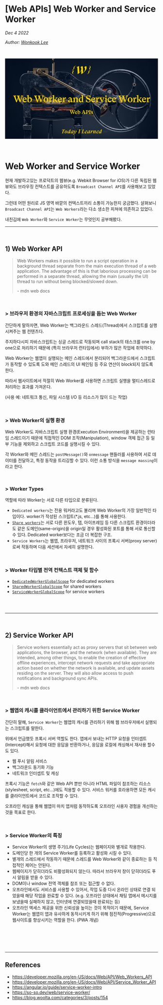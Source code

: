 # [Web APIs] Web Worker and Service Worker

*Dec 4 2022*

*Author: [Wonkook Lee](https://github.com/wonkooklee/today-i-learned)*

<br />

![image from Unsplash](thumbnail.jpg)

<br />


# Web Worker and Service Worker

현재 개발하고있는 프로덕트의 웹뷰(e.g. Webkit Browser for iOS)가 다른 독립된 웹뷰와도 브라우징 컨텍스트를 공유하도록 `Broadcast Channel API`를 사용해보고 있었다.

그런데 어떤 원리로 JS 영역 바깥의 컨텍스트끼리 소통이 가능한지 궁금했다. 살펴보니 `Broadcast Channel API`는 `Web Workers`라는 다소 생소한 피쳐에 의존하고 있었다.

내친김에 `Web Worker`와 `Service Worker`는 무엇인지 공부해봤다.

---

<br />

## 1) Web Worker API

> Web Workers makes it possible to run a script operation in a background thread separate from the main execution thread of a web application. The advantage of this is that laborious processing can be performed in a separate thread, allowing the main (usually the UI) thread to run without being blocked/slowed down.
> 
> \- mdn web docs

<br />

### > 브라우저 환경의 자바스크립트 프로세싱을 돕는 Web Worker

간단하게 말하자면, Web Worker는 백그라운드 스레드(Thread)에서 스크립트를 실행시켜주는 웹 컨텐츠다.

주지하다시피 자바스크립트는 싱글 스레드로 작동되며 call stack의 태스크를 one by one으로 처리하기 때문에 (특히 브라우저 런타임에서) 부하가 많은 작업에 취약하다.

Web Worker는 웹앱이 실행되는 메인 스레드에서 분리되어 백그라운드에서 스크립트가 동작할 수 있도록 도와 메인 스레드의 UI 페인팅 등 주요 연산이 block되지 않도록 한다.

따라서 웹사이트에서 적절히 Web Worker를 사용하면 스크립트 실행을 멀티스레드로 처리하는 효과를 가져온다.

(사용 예: 네트워크 통신, 파일 시스템 I/O 등 리소스가 많이 드는 작업)

<br />

### > Web Worker의 실행 환경

Web Worker도 자바스크립트 실행 환경(Execution Environment)을 제공하는 런타임 스레드이기 때문에 직접적인 DOM 조작(Manipulation), window 객체 접근 등 일부 기능을 제외하고 스크립트 코드를 실행시킬 수 있다.

각 Worker와 메인 스레드는 `postMessage()`와 `onmessage` 핸들러를 사용하여 서로 데이터를 전달하고, 특정 동작을 트리깅할 수 있다. 이런 소통 방식을 `message massing`이라고 한다.

<br />

### > Worker Types

역할에 따라 Worker는 서로 다른 타입으로 분류된다.

- `Dedicated workers`는 전용 워커라고도 불리며 Web Worker의 가장 일반적인 타입이다. worker가 작성된 스크립트(*.js, etc...)를 통해 사용한다.<br />
- [`Share workers`](https://developer.mozilla.org/en-US/docs/Web/API/SharedWorker)는 서로 다른 윈도우, 탭, 아이프레임 등 다른 스크립트 환경이더라도 같은 도메인(same-origin)을 origin일 경우 활성화된 포트를 통해 서로 통신할 수 있다. Dedicated worker보다는 조금 더 복잡한 구조.
- `Service Workers`는 웹앱, 프라우저, 네트워크 사이의 프록시 서버(proxy server)로써 작동하며 다음 세션에서 자세히 설명한다.

<br />

### > Worker 타입별 전역 컨텍스트 객체 및 함수

- [`DedicatedWorkerGlobalScope`](https://developer.mozilla.org/en-US/docs/Web/API/DedicatedWorkerGlobalScope) for dedicated workers
- [`SharedWorkerGlobalScope`](https://developer.mozilla.org/en-US/docs/Web/API/SharedWorkerGlobalScope) for shared workers
- [`ServiceWorkerGlobalScope`](https://developer.mozilla.org/en-US/docs/Web/API/ServiceWorkerGlobalScope) for service workers


<br /><br />

---

<br />

## 2) Service Worker API

> Service workers essentially act as proxy servers that sit between web applications, the browser, and the network (when available). They are intended, among other things, to enable the creation of effective offline experiences, intercept network requests and take appropriate action based on whether the network is available, and update assets residing on the server. They will also allow access to push notifications and background sync APIs.
> 
> \- mdn web docs

<br />

### > 웹앱의 캐시를 클라이언트에서 관리하기 위한 Service Worker

간단히 말해, `Service Worker`는 웹앱의 캐시를 관리하기 위해 웹 브라우저에서 실행되는 스크립트를 말한다.

위에서 언급했듯 프록시 서버 역할도 한다. 앱에서 보내는 HTTP 요청을 인터셉트(Intercept)해서 요청에 대한 응답을 반환하거나, 응답을 로컬에 캐싱해서 재사용 할수도 있다.

- 웹 푸시 알림 서비스
- 백그라운드 동기화 기능
- 네트워크 인터셉트 및 캐싱

프록시 기능은 `fetch`와 같은 Web API 뿐만 아니라 HTML 파일이 참조하는 리소스(stylesheet, script, etc...)에도 적용할 수 있다. 서비스 워커를 호라용하면 모든 캐시를 클라이언트에서 코드로 조작할 수 있다.

오프라인 캐싱을 통해 웹앱이 마치 앱처럼 동작하도록 오프라인 사용자 경험을 개선하는 것을 목표로 한다.

<br />

### > Service Worker의 특징

- Service Worker의 생명 주기(Life Cycles)는 웹페이지와 별개로 작용한다.
- 도메인당 한 개의 Service Worker를 등록하고 활성화 시킬 수 있다.
- 별개의 스레드에서 작동하기 때문에 스레드를 Web Worker와 같이 종료하는 등 직접적인 제어는 안된다.
- 웹페이지가 닫히더라도 비활성화되지 않는다. 따라서 브라우저 창이 닫히더라도 푸시 알림을 받을 수 있다.
- DOM이나 window 전역 객체를 참조 또는 접근할 수 없다.
- 오프라인에서도 서비스를 사용할 수 있어서, 작업 도중 다시 온라인 상태로 연결 되었을때 해당 작업을 완료할 수 있다. (e.g. 오프라인 상태에서 채팅 앱에서 메시지를 보냈을때 실패하지 않고, 인터넷에 연결되었을때 완료되는 등)
- 오프라인 엑세스 제공을 위한 신뢰성을 높이는 것이 목적이기 때문에, Service Worker는 웹앱이 앱과 유사하게 동작시키게 하기 위해 점진적(Progressive)으로 웹사이트를 향상시키는 역할을 한다. (PWA 개념)




<br /><br /><br /><br />

---
## References
- https://developer.mozilla.org/en-US/docs/Web/API/Web_Workers_API
- https://developer.mozilla.org/en-US/docs/Web/API/Service_Worker_API
- https://angular.io/guide/service-worker-intro
- https://so-so.dev/web/service-worker/
- https://blog.woolta.com/categories/3/posts/154